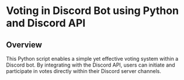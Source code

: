 # Voting in Discord Bot using Python and Discord API

## Overview
This Python script enables a simple yet effective voting system within a Discord bot. By integrating with the Discord API, users can initiate and participate in votes directly within their Discord server channels. 

